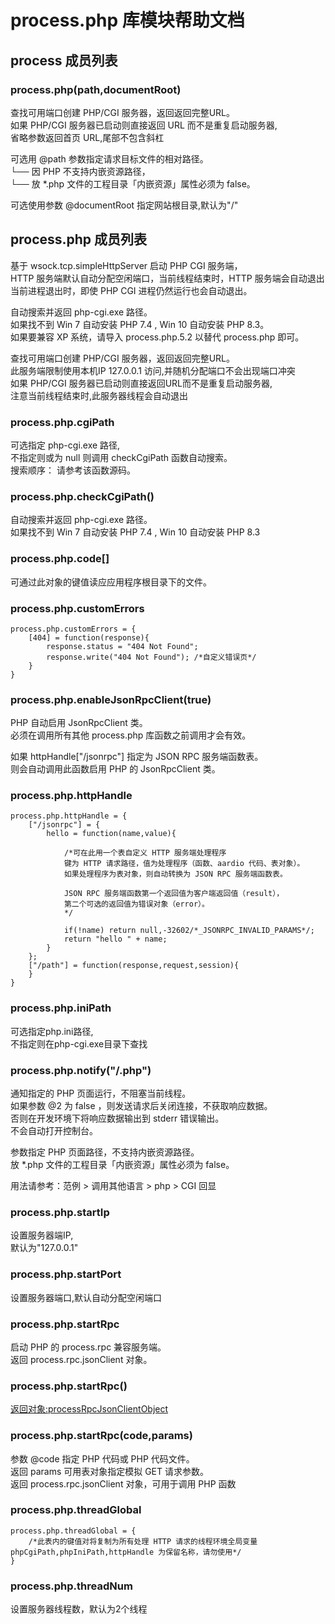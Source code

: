 # process.php 库模块帮助文档

<a id="process"></a>
## process 成员列表


<a id="process.php"></a>
### process.php(path,documentRoot) 
 查找可用端口创建 PHP/CGI 服务器，返回返回完整URL。  
如果 PHP/CGI 服务器已启动则直接返回 URL 而不是重复启动服务器,  
省略参数返回首页 URL,尾部不包含斜杠  
  
可选用 @path 参数指定请求目标文件的相对路径。  
└── 因 PHP 不支持内嵌资源路径，  
└── 放 *.php 文件的工程目录「内嵌资源」属性必须为 false。  
  
可选使用参数 @documentRoot 指定网站根目录,默认为"/"

<a id="process.php"></a>
## process.php 成员列表

基于 wsock.tcp.simpleHttpServer 启动 PHP CGI 服务端，  
HTTP 服务端默认自动分配空闲端口，当前线程结束时，HTTP 服务端会自动退出  
当前进程退出时，即使 PHP CGI 进程仍然运行也会自动退出。  
  
自动搜索并返回  php-cgi.exe 路径。  
如果找不到 Win 7 自动安装 PHP 7.4 , Win 10 自动安装 PHP 8.3。  
如果要兼容 XP 系统，请导入 process.php.5.2 以替代 process.php 即可。

查找可用端口创建 PHP/CGI 服务器，返回返回完整URL。  
此服务端限制使用本机IP 127.0.0.1 访问,并随机分配端口不会出现端口冲突  
如果 PHP/CGI 服务器已启动则直接返回URL而不是重复启动服务器,  
注意当前线程结束时,此服务器线程会自动退出

<a id="process.php.cgiPath"></a>
### process.php.cgiPath 
 可选指定 php-cgi.exe 路径,  
不指定则或为 null 则调用 checkCgiPath 函数自动搜索。  
搜索顺序： 请参考该函数源码。

<a id="process.php.checkCgiPath"></a>
### process.php.checkCgiPath() 
 自动搜索并返回  php-cgi.exe 路径。  
如果找不到 Win 7 自动安装 PHP 7.4 , Win 10 自动安装 PHP 8.3

<a id="process.php.code[]"></a>
### process.php.code[] 
 可通过此对象的键值读应应用程序根目录下的文件。

<a id="process.php.customErrors"></a>
### process.php.customErrors 
 

```aardio
process.php.customErrors = {  
    [404] = function(response){  
		response.status = "404 Not Found";  
		response.write("404 Not Found"); /*自定义错误页*/  
	}   
}
```



<a id="process.php.enableJsonRpcClient"></a>
### process.php.enableJsonRpcClient(true) 
 PHP 自动启用 JsonRpcClient 类。  
必须在调用所有其他 process.php 库函数之前调用才会有效。  
  
如果 httpHandle["/jsonrpc"] 指定为 JSON RPC 服务端函数表。  
则会自动调用此函数启用 PHP 的 JsonRpcClient 类。

<a id="process.php.httpHandle"></a>
### process.php.httpHandle 
 

```aardio
process.php.httpHandle = {
	["/jsonrpc"] = { 
		hello = function(name,value){ 
			
			/*可在此用一个表自定义 HTTP 服务端处理程序
			键为 HTTP 请求路径，值为处理程序（函数、aardio 代码、表对象）。
			如果处理程序为表对象，则自动转换为 JSON RPC 服务端函数表。 
			
			JSON RPC 服务端函数第一个返回值为客户端返回值（result），
			第二个可选的返回值为错误对象（error）。
			*/
			
			if(!name) return null,-32602/*_JSONRPC_INVALID_PARAMS*/; 
			return "hello " + name;
		}
	};
	["/path"] = function(response,request,session){
	} 
}
```



<a id="process.php.iniPath"></a>
### process.php.iniPath 
 可选指定php.ini路径,  
不指定则在php-cgi.exe目录下查找

<a id="process.php.notify"></a>
### process.php.notify("/.php") 
 通知指定的 PHP 页面运行，不阻塞当前线程。  
如果参数 @2 为 false ，则发送请求后关闭连接，不获取响应数据。  
否则在开发环境下将响应数据输出到 stderr 错误输出。  
不会自动打开控制台。  
  
参数指定 PHP 页面路径，不支持内嵌资源路径。  
放 *.php 文件的工程目录「内嵌资源」属性必须为 false。  
  
用法请参考：范例 > 调用其他语言 > php > CGI 回显

<a id="process.php.startIp"></a>
### process.php.startIp 
 设置服务器端IP,  
默认为"127.0.0.1"

<a id="process.php.startPort"></a>
### process.php.startPort 
 设置服务器端口,默认自动分配空闲端口

<a id="process.php.startRpc"></a>
### process.php.startRpc 
 启动 PHP 的 process.rpc 兼容服务端。  
返回 process.rpc.jsonClient 对象。

<a id="process.php.startRpc"></a>
### process.php.startRpc() 
 [返回对象:processRpcJsonClientObject](#processRpcJsonClientObject)

<a id="process.php.startRpc"></a>
### process.php.startRpc(code,params) 
 参数 @code 指定 PHP 代码或 PHP 代码文件。  
返回 params 可用表对象指定模拟 GET 请求参数。  
返回 process.rpc.jsonClient 对象，可用于调用 PHP 函数

<a id="process.php.threadGlobal"></a>
### process.php.threadGlobal 
 

```aardio
process.php.threadGlobal = {
	/*此表内的键值对将复制为所有处理 HTTP 请求的线程环境全局变量  
phpCgiPath,phpIniPath,httpHandle 为保留名称，请勿使用*/
}
```



<a id="process.php.threadNum"></a>
### process.php.threadNum 
 设置服务器线程数，默认为2个线程
